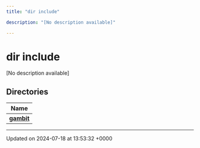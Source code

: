 ```yaml
---
title: "dir include"

description: "[No description available]"

---
```


# dir include

[No description available]

## Directories

| Name           |
| -------------- |
| **[gambit](/documentation/code/files/dir_3ac9ae7f3f3b2cda0d0e2bd104296c4b/#dir-gambit)**  |






-------------------------------

Updated on 2024-07-18 at 13:53:32 +0000
